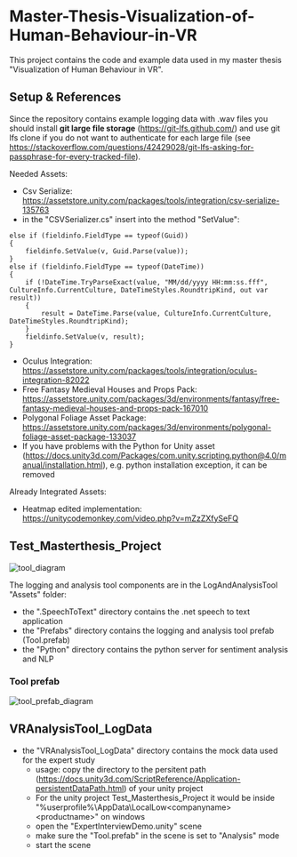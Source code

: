 # Master-Thesis-Visualization-of-Human-Behaviour-in-VR
This project contains the code and example data used in my master thesis "Visualization of Human Behaviour in VR".

## Setup & References
Since the repository contains example logging data with .wav files you should install **git large file storage** (https://git-lfs.github.com/) and use git lfs clone if you do not want to authenticate for each large file (see https://stackoverflow.com/questions/42429028/git-lfs-asking-for-passphrase-for-every-tracked-file).

Needed Assets:
- Csv Serialize: https://assetstore.unity.com/packages/tools/integration/csv-serialize-135763
 - in the "CSVSerializer.cs" insert into the method "SetValue":
```
else if (fieldinfo.FieldType == typeof(Guid))
{
	fieldinfo.SetValue(v, Guid.Parse(value));
}
else if (fieldinfo.FieldType == typeof(DateTime))
{
	if (!DateTime.TryParseExact(value, "MM/dd/yyyy HH:mm:ss.fff", CultureInfo.CurrentCulture, DateTimeStyles.RoundtripKind, out var result))
	{
		result = DateTime.Parse(value, CultureInfo.CurrentCulture, DateTimeStyles.RoundtripKind);
	}
	fieldinfo.SetValue(v, result);
}
```
- Oculus Integration: https://assetstore.unity.com/packages/tools/integration/oculus-integration-82022
- Free Fantasy Medieval Houses and Props Pack: https://assetstore.unity.com/packages/3d/environments/fantasy/free-fantasy-medieval-houses-and-props-pack-167010
- Polygonal Foliage Asset Package: https://assetstore.unity.com/packages/3d/environments/polygonal-foliage-asset-package-133037
- If you have problems with the Python for Unity asset (https://docs.unity3d.com/Packages/com.unity.scripting.python@4.0/manual/installation.html), e.g. python installation exception, it can be removed

Already Integrated Assets:
- Heatmap edited implementation: https://unitycodemonkey.com/video.php?v=mZzZXfySeFQ

## Test_Masterthesis_Project

![tool_diagram](https://user-images.githubusercontent.com/14915789/150980919-68e95f9d-d531-41e7-a54b-25244a2da045.png)

The logging and analysis tool components are in the LogAndAnalysisTool "Assets" folder:
 - the ".SpeechToText" directory contains the .net speech to text application
 - the "Prefabs" directory contains the logging and analysis tool prefab (Tool.prefab)
 - the "Python" directory contains the python server for sentiment analysis and NLP

### Tool prefab
![tool_prefab_diagram](https://user-images.githubusercontent.com/14915789/150981174-2c871b54-8fa2-41aa-a602-8a43a52c14b7.png)




## VRAnalysisTool_LogData
- the "VRAnalysisTool_LogData" directory contains the mock data used for the expert study
	- usage: copy the directory to the persitent path (https://docs.unity3d.com/ScriptReference/Application-persistentDataPath.html) of your unity project
	- For the unity project Test_Masterthesis_Project it would be inside "%userprofile%\AppData\LocalLow\<companyname>\<productname>" on windows
	- open the "ExpertInterviewDemo.unity" scene
	- make sure the "Tool.prefab" in the scene is set to "Analysis" mode
	- start the scene
